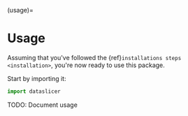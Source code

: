 (usage)=

# Usage

Assuming that you've followed the {ref}`installations steps <installation>`, you're now ready to use this package.

Start by importing it:

```python
import dataslicer
```

TODO: Document usage
